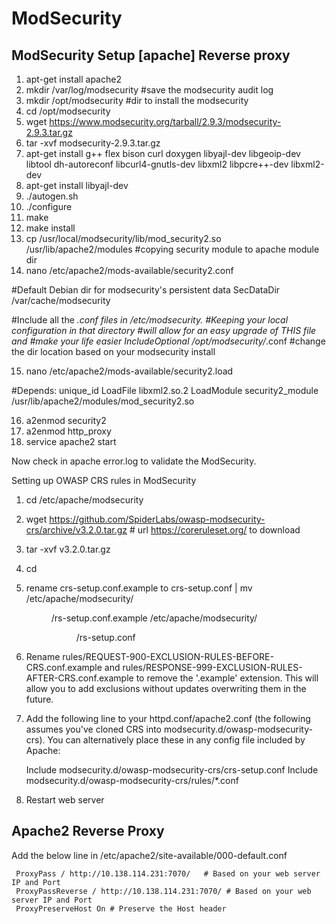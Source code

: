 # ModSecurity
ModSecurity Setup [apache] Reverse proxy
-----------------

1. apt-get install apache2
2. mkdir /var/log/modsecurity #save the modsecurity audit log
3. mkdir /opt/modsecurity #dir to install the modsecurity
4. cd /opt/modsecurity 
5. wget https://www.modsecurity.org/tarball/2.9.3/modsecurity-2.9.3.tar.gz
6. tar -xvf modsecurity-2.9.3.tar.gz
7. apt-get install g++ flex bison curl doxygen libyajl-dev libgeoip-dev libtool dh-autoreconf libcurl4-gnutls-dev libxml2 libpcre++-dev libxml2-dev 
8. apt-get install libyajl-dev
9. ./autogen.sh
10. ./configure
11. make
12. make install
13. cp /usr/local/modsecurity/lib/mod_security2.so /usr/lib/apache2/modules #copying security module to apache module dir
14. nano /etc/apache2/mods-available/security2.conf

<IfModule security2_module>
#Default Debian dir for modsecurity's persistent data
SecDataDir /var/cache/modsecurity

#Include all the *.conf files in /etc/modsecurity.
#Keeping your local configuration in that directory
#will allow for an easy upgrade of THIS file and
#make your life easier
IncludeOptional /opt/modsecurity/*.conf  #change the dir location based on your modsecurity install
</IfModule>

15. nano /etc/apache2/mods-available/security2.load

#Depends: unique_id
LoadFile libxml2.so.2
LoadModule security2_module /usr/lib/apache2/modules/mod_security2.so

16. a2enmod security2
17. a2enmod http_proxy
18. service apache2 start 

Now check in apache error.log to validate the ModSecurity.  

Setting up OWASP CRS rules in ModSecurity

1. cd /etc/apache/modsecurity
2. wget https://github.com/SpiderLabs/owasp-modsecurity-crs/archive/v3.2.0.tar.gz # url https://coreruleset.org/ to download
3. tar -xvf v3.2.0.tar.gz
4. cd <unpacked dir>
5. rename crs-setup.conf.example to crs-setup.conf | mv /etc/apache/modsecurity/<dir>/rs-setup.conf.example /etc/apache/modsecurity/<dir>/rs-setup.conf
6. Rename rules/REQUEST-900-EXCLUSION-RULES-BEFORE-CRS.conf.example and
    rules/RESPONSE-999-EXCLUSION-RULES-AFTER-CRS.conf.example to remove the
    '.example' extension. This will allow you to add exclusions without updates
    overwriting them in the future.
7. Add the following line to your httpd.conf/apache2.conf (the following
    assumes you've cloned CRS into modsecurity.d/owasp-modsecurity-crs). You
    can alternatively place these in any config file included by Apache:

    <IfModule security2_module>
                Include modsecurity.d/owasp-modsecurity-crs/crs-setup.conf
                Include modsecurity.d/owasp-modsecurity-crs/rules/*.conf
    </IfModule>
8. Restart web server

Apache2 Reverse Proxy
---------------------

Add the below line in /etc/apache2/site-available/000-default.conf

     ProxyPass / http://10.138.114.231:7070/   # Based on your web server IP and Port
     ProxyPassReverse / http://10.138.114.231:7070/ # Based on your web server IP and Port
     ProxyPreserveHost On # Preserve the Host header 
 
 










